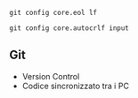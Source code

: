 <code>git config core.eol lf</code>

<code>git config core.autocrlf input</code>

## Git
 - Version Control
 - Codice sincronizzato tra i PC